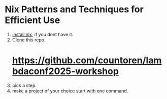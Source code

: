 # Nix Patterns and Techniques for Efficient Use

1. [install nix](https://github.com/DeterminateSystems/nix-installer), if you dont have it.
2. Clone this repo.
   # https://github.com/countoren/lambdaconf2025-workshop
4. pick a step.
5. make a project of your choice start with one command.
